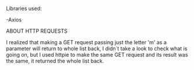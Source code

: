 

Libraries used:

-Axios


ABOUT HTTP REQUESTS

I realized that making a GET request passing just the letter 'm' as a parameter will return to whole list back, I didn`t take a look to check what is going on, but I used httpie to make the same GET request and its result was the same, it returned the whole list back.